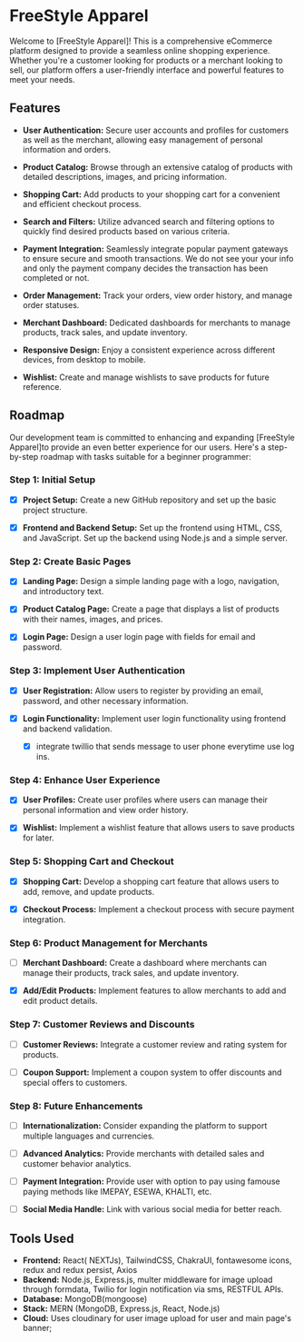 # FreeStyle Apparel


Welcome to [FreeStyle Apparel]! This is a comprehensive eCommerce platform designed to provide a seamless online shopping experience. Whether you're a customer looking for products or a merchant looking to sell, our platform offers a user-friendly interface and powerful features to meet your needs.

## Features

- **User Authentication:** Secure user accounts and profiles for customers as well as the merchant, allowing easy management of personal information and orders.

- **Product Catalog:** Browse through an extensive catalog of products with detailed descriptions, images, and pricing information.

- **Shopping Cart:** Add products to your shopping cart for a convenient and efficient checkout process.

- **Search and Filters:** Utilize advanced search and filtering options to quickly find desired products based on various criteria.

- **Payment Integration:** Seamlessly integrate popular payment gateways to ensure secure and smooth transactions. We do not see your your info and only the payment company decides the transaction has been completed or not.

- **Order Management:** Track your orders, view order history, and manage order statuses.

- **Merchant Dashboard:** Dedicated dashboards for merchants to manage products, track sales, and update inventory.

- **Responsive Design:** Enjoy a consistent experience across different devices, from desktop to mobile.

- **Wishlist:** Create and manage wishlists to save products for future reference.

## Roadmap

Our development team is committed to enhancing and expanding [FreeStyle Apparel]to provide an even better experience for our users. Here's a step-by-step roadmap with tasks suitable for a beginner programmer:

### Step 1: Initial Setup

- [x] **Project Setup:** Create a new GitHub repository and set up the basic project structure.
  
- [x] **Frontend and Backend Setup:** Set up the frontend using HTML, CSS, and JavaScript. Set up the backend using Node.js and a simple server.

### Step 2: Create Basic Pages

- [x] **Landing Page:** Design a simple landing page with a logo, navigation, and introductory text.
  
- [x] **Product Catalog Page:** Create a page that displays a list of products with their names, images, and prices.

- [X] **Login Page:** Design a user login page with fields for email and password.

### Step 3: Implement User Authentication

- [X] **User Registration:** Allow users to register by providing an email, password, and other necessary information.
  
- [X] **Login Functionality:** Implement user login functionality using frontend and backend validation.
    - [x] integrate twillio that sends message to user phone everytime use log ins.

### Step 4: Enhance User Experience

- [X] **User Profiles:** Create user profiles where users can manage their personal information and view order history.
  
- [X] **Wishlist:** Implement a wishlist feature that allows users to save products for later.

### Step 5: Shopping Cart and Checkout

- [X] **Shopping Cart:** Develop a shopping cart feature that allows users to add, remove, and update products.
  
- [X] **Checkout Process:** Implement a checkout process with secure payment integration.

### Step 6: Product Management for Merchants

- [ ] **Merchant Dashboard:** Create a dashboard where merchants can manage their products, track sales, and update inventory.
  
- [X] **Add/Edit Products:** Implement features to allow merchants to add and edit product details.

### Step 7: Customer Reviews and Discounts

- [ ] **Customer Reviews:** Integrate a customer review and rating system for products.
  
- [ ] **Coupon Support:** Implement a coupon system to offer discounts and special offers to customers.

### Step 8: Future Enhancements

- [ ] **Internationalization:** Consider expanding the platform to support multiple languages and currencies.
  
- [ ] **Advanced Analytics:** Provide merchants with detailed sales and customer behavior analytics.

- [ ] **Payment Integration:** Provide user with option to pay using famouse paying methods like IMEPAY, ESEWA, KHALTI, etc.

- [ ] **Social Media Handle:** Link with various social media for better reach.

## Tools Used

- **Frontend:** React( NEXTJs), TailwindCSS, ChakraUI, fontawesome icons, redux and redux persist, Axios
- **Backend:** Node.js, Express.js, multer middleware for image upload through formdata, Twilio for login notification via sms, RESTFUL APIs.
- **Database:** MongoDB(mongoose)
- **Stack:** MERN (MongoDB, Express.js, React, Node.js)
- **Cloud:** Uses cloudinary for user image upload for user and main page's banner;


